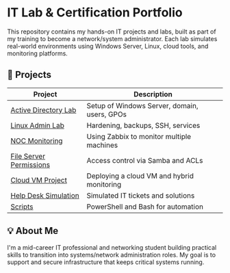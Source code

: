 # IT Lab & Certification Portfolio

This repository contains my hands-on IT projects and labs, built as part of my training to become a network/system administrator. Each lab simulates real-world environments using Windows Server, Linux, cloud tools, and monitoring platforms.

## 🔧 Projects

| Project | Description |
|--------|-------------|
| [Active Directory Lab](./active-directory-lab/) | Setup of Windows Server, domain, users, GPOs |
| [Linux Admin Lab](./linux-admin-lab/) | Hardening, backups, SSH, services |
| [NOC Monitoring](./noc-monitoring/) | Using Zabbix to monitor multiple machines |
| [File Server Permissions](./file-server-permissions/) | Access control via Samba and ACLs |
| [Cloud VM Project](./cloud-vm-project/) | Deploying a cloud VM and hybrid monitoring |
| [Help Desk Simulation](./helpdesk-simulation/) | Simulated IT tickets and solutions |
| [Scripts](./scripts/) | PowerShell and Bash for automation |

## 💡 About Me

I'm a mid-career IT professional and networking student building practical skills to transition into systems/network administration roles. My goal is to support and secure infrastructure that keeps critical systems running.
